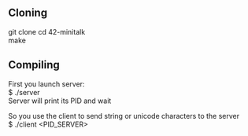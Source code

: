 ## Cloning

git clone
cd 42-minitalk <br>
make <br>

## Compiling

First you launch server: <br>
$ ./server <br>
Server will print its PID and wait <br>

So you use the client to send string or unicode characters to the server <br>
$ ./client <PID_SERVER> <STRING>
